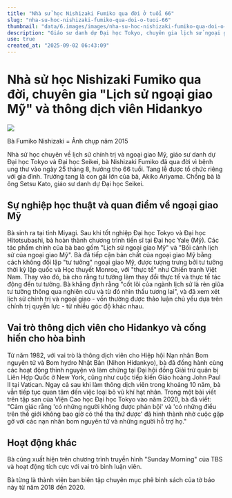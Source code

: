 ```yaml
---
title: "Nhà sử học Nishizaki Fumiko qua đời ở tuổi 66"
slug: "nha-su-hoc-nishizaki-fumiko-qua-doi-o-tuoi-66"
thumbnail: "data/6.images/images/nha-su-hoc-nishizaki-fumiko-qua-doi-o-tuoi-66.webp"
description: "Giáo sư danh dự Đại học Tokyo, chuyên gia lịch sử ngoại giao Mỹ, Nishizaki Fumiko đã qua đời ở tuổi 66. Bà cũng từng là thông dịch viên cho Hidankyo và bình luận viên truyền hình."
use: true
created_at: "2025-09-02 06:43:09"
---
```


# Nhà sử học Nishizaki Fumiko qua đời, chuyên gia "Lịch sử ngoại giao Mỹ" và thông dịch viên Hidankyo

![](/images/20250901-00000014-asahi-000-4-view.webp)

Bà Fumiko Nishizaki = Ảnh chụp năm 2015

Nhà sử học chuyên về lịch sử chính trị và ngoại giao Mỹ, giáo sư danh dự Đại học Tokyo và Đại học Seikei, bà Nishizaki Fumiko đã qua đời vì bệnh ung thư vào ngày 25 tháng 8, hưởng thọ 66 tuổi. Tang lễ được tổ chức riêng với gia đình. Trưởng tang là con gái lớn của bà, Akiko Ariyama. Chồng bà là ông Setsu Kato, giáo sư danh dự Đại học Seikei.

## Sự nghiệp học thuật và quan điểm về ngoại giao Mỹ

Bà sinh ra tại tỉnh Miyagi. Sau khi tốt nghiệp Đại học Tokyo và Đại học Hitotsubashi, bà hoàn thành chương trình tiến sĩ tại Đại học Yale (Mỹ). Các tác phẩm chính của bà bao gồm "Lịch sử ngoại giao Mỹ" và "Bối cảnh lịch sử của ngoại giao Mỹ". Bà đã tiếp cận bản chất của ngoại giao Mỹ bằng cách không đối lập "tư tưởng" ngoại giao Mỹ, được tượng trưng bởi tư tưởng thời kỳ lập quốc và Học thuyết Monroe, với "thực tế" như Chiến tranh Việt Nam. Thay vào đó, bà cho rằng tư tưởng làm thay đổi thực tế và thực tế tác động đến tư tưởng. Bà khẳng định rằng "cốt lõi của ngành lịch sử là rèn giũa tư tưởng thông qua nghiên cứu và từ đó nhìn thấu tương lai", và đã xem xét lịch sử chính trị và ngoại giao - vốn thường được thảo luận chủ yếu dựa trên chính trị quyền lực - từ nhiều góc độ khác nhau.

## Vai trò thông dịch viên cho Hidankyo và cống hiến cho hòa bình

Từ năm 1982, với vai trò là thông dịch viên cho Hiệp hội Nạn nhân Bom nguyên tử và Bom hydro Nhật Bản (Nihon Hidankyo), bà đã đồng hành cùng các hoạt động thỉnh nguyện và làm chứng tại Đại hội đồng Giải trừ quân bị Liên Hợp Quốc ở New York, cũng như cuộc tiếp kiến Giáo hoàng John Paul II tại Vatican. Ngay cả sau khi làm thông dịch viên trong khoảng 10 năm, bà vẫn tiếp tục quan tâm đến việc loại bỏ vũ khí hạt nhân. Trong một bài viết trên tập san của Viện Cao học Đại học Tokyo vào năm 2020, bà đã viết: "Cảm giác rằng 'có những người không được phản bội' và 'có những điều trên thế giới không bao giờ có thể tha thứ được' đã hình thành nhờ cuộc gặp gỡ với các nạn nhân bom nguyên tử và những người hỗ trợ họ."

## Hoạt động khác

Bà cũng xuất hiện trên chương trình truyền hình "Sunday Morning" của TBS và hoạt động tích cực với vai trò bình luận viên.

Bà từng là thành viên ban biên tập chuyên mục phê bình sách của tờ báo này từ năm 2018 đến 2020.